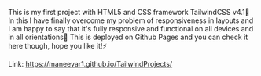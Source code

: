 This is my first project with HTML5 and CSS framework TailwindCSS v4.1🚀
In this I have finally overcome my problem of responsiveness in layouts and I am happy to say that it's fully responsive and functional on all devices and in all orientations🥳
This is deployed on Github Pages and you can check it here though, hope you like it!⚡

Link: https://maneevar1.github.io/TailwindProjects/
